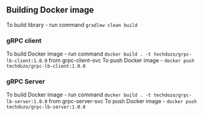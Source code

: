 ## Building Docker image
To build library - run command `gradlew clean build`

### gRPC client
To build Docker image - run command `docker build . -t techdozo/grpc-lb-client:1.0.0` from grpc-client-svc
To push Docker image - `docker push techdozo/grpc-lb-client:1.0.0`

### gRPC Server
To build Docker image - run command `docker build . -t techdozo/grpc-lb-server:1.0.0` from grpc-server-svc
To push Docker image - `docker push techdozo/grpc-lb-server:1.0.0`
